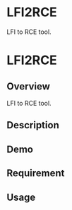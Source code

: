 # LFI2RCE
LFI to RCE tool.

LFI2RCE
====

## Overview
LFI to RCE tool.
## Description

## Demo

## Requirement

## Usage
